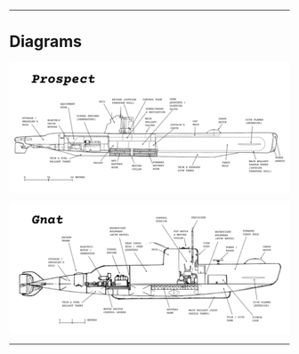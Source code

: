 
[//]: # (one_title-and-diagrams.md)

[//]: # (this file is set to only run for .epub pandoc compilations)


--------------------------------------------------------------------------------

# Diagrams

[//]: # (Prospect Diagram)
![](./sub-diagrams/Prospect/Prospect-interior-diagram.png)  
  
[//]: # (Gnat Diagram)
![](./sub-diagrams/Gnat/Gnat-interior-diagram.png)  

--------------------------------------------------------------------------------


